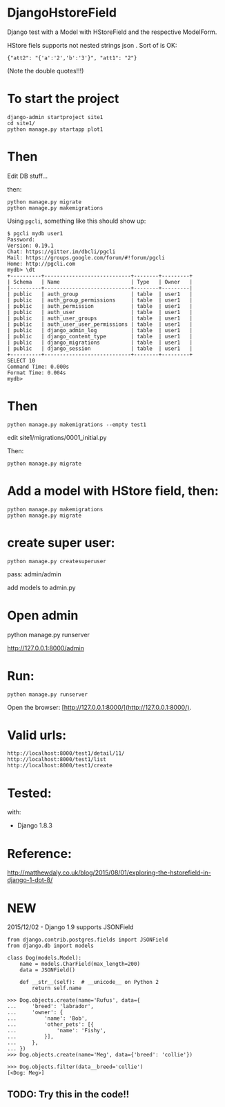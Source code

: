 # DjangoHstoreField
Django test with a Model with HStoreField and the respective ModelForm.

HStore fiels supports not nested strings json . Sort of is OK:
```
{"att2": "{'a':'2','b':'3'}", "att1": "2"}
```
(Note the double quotes!!!)

# To start the project

```
django-admin startproject site1
cd site1/
python manage.py startapp plot1
```
# Then

Edit DB stuff...

then:
```
python manage.py migrate
python manage.py makemigrations
```

Using ```pgcli```, something like this should show up:

```
$ pgcli mydb user1
Password:
Version: 0.19.1
Chat: https://gitter.im/dbcli/pgcli
Mail: https://groups.google.com/forum/#!forum/pgcli
Home: http://pgcli.com
mydb> \dt
+----------+----------------------------+--------+---------+
| Schema   | Name                       | Type   | Owner   |
|----------+----------------------------+--------+---------|
| public   | auth_group                 | table  | user1   |
| public   | auth_group_permissions     | table  | user1   |
| public   | auth_permission            | table  | user1   |
| public   | auth_user                  | table  | user1   |
| public   | auth_user_groups           | table  | user1   |
| public   | auth_user_user_permissions | table  | user1   |
| public   | django_admin_log           | table  | user1   |
| public   | django_content_type        | table  | user1   |
| public   | django_migrations          | table  | user1   |
| public   | django_session             | table  | user1   |
+----------+----------------------------+--------+---------+
SELECT 10
Command Time: 0.000s
Format Time: 0.004s
mydb>
```

# Then

```
python manage.py makemigrations --empty test1
```

edit
site1/migrations/0001_initial.py

Then:
```
python manage.py migrate
```

# Add a model with HStore field, then:

```
python manage.py makemigrations
python manage.py migrate
```


# create super user:
```
python manage.py createsuperuser
```
pass: admin/admin

add models to admin.py

# Open admin

python manage.py runserver

http://127.0.0.1:8000/admin

# Run:
```
python manage.py runserver
```
Open the browser: [http://127.0.0.1:8000/](http://127.0.0.1:8000/).


# Valid urls:
```
http://localhost:8000/test1/detail/11/
http://localhost:8000/test1/list
http://localhost:8000/test1/create
```


# Tested:
with:
- Django 1.8.3


# Reference:
http://matthewdaly.co.uk/blog/2015/08/01/exploring-the-hstorefield-in-django-1-dot-8/


# NEW

2015/12/02 - Django 1.9 supports JSONField

```
from django.contrib.postgres.fields import JSONField
from django.db import models

class Dog(models.Model):
    name = models.CharField(max_length=200)
    data = JSONField()

    def __str__(self):  # __unicode__ on Python 2
        return self.name
```

```
>>> Dog.objects.create(name='Rufus', data={
...     'breed': 'labrador',
...     'owner': {
...         'name': 'Bob',
...         'other_pets': [{
...             'name': 'Fishy',
...         }],
...     },
... })
>>> Dog.objects.create(name='Meg', data={'breed': 'collie'})

>>> Dog.objects.filter(data__breed='collie')
[<Dog: Meg>]
```

## TODO: Try this in the code!!
